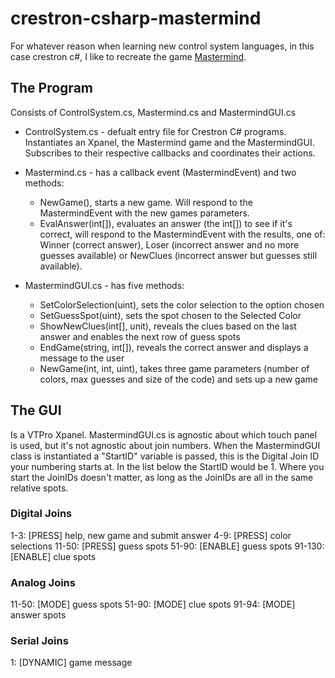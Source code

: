 # crestron-csharp-mastermind

For whatever reason when learning new control system languages, in this case crestron c#, I like to recreate the game [Mastermind](https://en.wikipedia.org/wiki/Mastermind_\(board_game\)).


## The Program

Consists of ControlSystem.cs, Mastermind.cs and MastermindGUI.cs

- ControlSystem.cs - defualt entry file for Crestron C# programs. Instantiates an Xpanel, the Mastermind game and the MastermindGUI. Subscribes to their respective callbacks and coordinates their actions.

- Mastermind.cs - has a callback event (MastermindEvent) and two methods:
	- NewGame(), starts a new game. Will respond to the MastermindEvent with the new games parameters.
	- EvalAnswer(int[]), evaluates an answer (the int[]) to see if it's correct, will respond to the MastermindEvent with the results, one of: Winner (correct answer), Loser (incorrect answer and no more guesses available) or NewClues (incorrect answer but guesses still available).

- MastermindGUI.cs - has five methods:
	- SetColorSelection(uint), sets the color selection to the option chosen
	- SetGuessSpot(uint), sets the spot chosen to the Selected Color
	- ShowNewClues(int[], unit), reveals the clues based on the last answer and enables the next row of guess spots
	- EndGame(string, int[]), reveals the correct answer and displays a message to the user
	- NewGame(int, int, uint), takes three game parameters (number of colors, max guesses and size of the code) and sets up a new game


## The GUI

Is a VTPro Xpanel. MastermindGUI.cs is agnostic about which touch panel is used, but it's not agnostic about join numbers. When the MastermindGUI class is instantiated a "StartID" variable is passed, this is the Digital Join ID your numbering starts at. In the list below the StartID would be 1. Where you start the JoinIDs doesn't matter, as long as the JoinIDs are all in the same relative spots.

### Digital Joins

1-3: [PRESS] help, new game and submit answer
4-9: [PRESS] color selections
11-50: [PRESS] guess spots
51-90: [ENABLE] guess spots
91-130: [ENABLE] clue spots

### Analog Joins

11-50: [MODE] guess spots
51-90: [MODE] clue spots
91-94: [MODE] answer spots

### Serial Joins

1: [DYNAMIC] game message